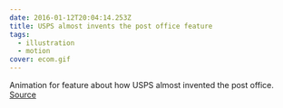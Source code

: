 ```yaml
---
date: 2016-01-12T20:04:14.253Z
title: USPS almost invents the post office feature
tags:
  - illustration
  - motion
cover: ecom.gif
---
```

Animation for feature about how USPS almost invented the post office. [Source](https://www.bloomberg.com/features/2016-usps-email/)